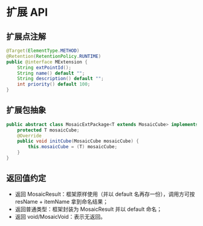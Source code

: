 # 扩展 API

## 扩展点注解
```java
@Target(ElementType.METHOD)
@Retention(RetentionPolicy.RUNTIME)
public @interface MExtension {
    String extPointId();
    String name() default "";
    String description() default "";
    int priority() default 100;
}
```

## 扩展包抽象
```java
public abstract class MosaicExtPackage<T extends MosaicCube> implements ExtensionPackageApi {
    protected T mosaicCube;
    @Override
    public void initCube(MosaicCube mosaicCube) {
        this.mosaicCube = (T) mosaicCube;
    }
}
```

## 返回值约定
- 返回 MosaicResult：框架原样使用（并以 default 名再存一份），调用方可按 resName + itemName 拿到命名结果；
- 返回普通类型：框架封装为 MosaicResult 并以 default 命名；
- 返回 void/MosaicVoid：表示无返回。